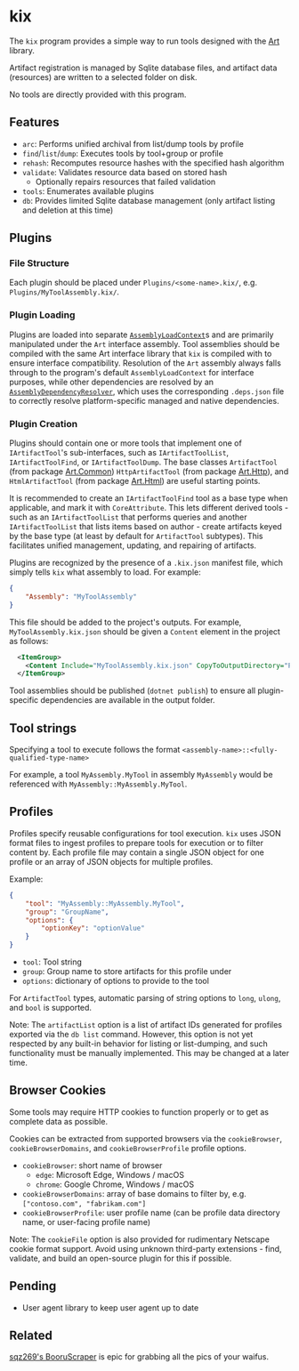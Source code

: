 # kix

The `kix` program provides a simple way to run tools designed with the [Art](https://github.com/collectioneering/Art) library.

Artifact registration is managed by Sqlite database files, and artifact data (resources) are written to a selected folder on disk.

No tools are directly provided with this program.

## Features

- `arc`: Performs unified archival from list/dump tools by profile
- `find`/`list`/`dump`: Executes tools by tool+group or profile
- `rehash`: Recomputes resource hashes with the specified hash algorithm
- `validate`: Validates resource data based on stored hash
  - Optionally repairs resources that failed validation
- `tools`: Enumerates available plugins
- `db`: Provides limited Sqlite database management (only artifact listing and deletion at this time)

## Plugins

### File Structure

Each plugin should be placed under `Plugins/<some-name>.kix/`, e.g. `Plugins/MyToolAssembly.kix/`.

### Plugin Loading

Plugins are loaded into separate [`AssemblyLoadContext`](https://learn.microsoft.com/en-us/dotnet/api/system.runtime.loader.assemblyloadcontext)s and are primarily manipulated under the `Art` interface assembly. Tool assemblies should be compiled with the same Art interface library that `kix` is compiled with to ensure interface compatibility. Resolution of the `Art` assembly always falls through to the program's default `AssemblyLoadContext` for interface purposes, while other dependencies are resolved by an [`AssemblyDependencyResolver`](https://learn.microsoft.com/en-us/dotnet/api/system.runtime.loader.assemblydependencyresolver), which uses the corresponding `.deps.json` file to correctly resolve platform-specific managed and native dependencies.

### Plugin Creation

Plugins should contain one or more tools that implement one of `IArtifactTool`'s sub-interfaces, such as `IArtifactToolList`, `IArtifactToolFind`, or `IArtifactToolDump`. The base classes `ArtifactTool` (from package [Art.Common](https://www.nuget.org/packages/Art.Common)) `HttpArtifactTool` (from package [Art.Http](https://www.nuget.org/packages/Art.Http)), and `HtmlArtifactTool` (from package [Art.Html](https://www.nuget.org/packages/Art.Html)) are useful starting points.

It is recommended to create an `IArtifactToolFind` tool as a base type when applicable, and mark it with `CoreAttribute`. This lets different derived tools - such as an `IArtifactToolList` that performs queries and another `IArtifactToolList` that lists items based on author - create artifacts keyed by the base type (at least by default for `ArtifactTool` subtypes). This facilitates unified management, updating, and repairing of artifacts.

Plugins are recognized by the presence of a `.kix.json` manifest file, which simply tells `kix` what assembly to load. For example:

```json
{
    "Assembly": "MyToolAssembly"
}
```

This file should be added to the project's outputs. For example, `MyToolAssembly.kix.json` should be given a `Content` element in the project as follows:

```xml
  <ItemGroup>
    <Content Include="MyToolAssembly.kix.json" CopyToOutputDirectory="PreserveNewest" />
  </ItemGroup>
```

Tool assemblies should be published (`dotnet publish`) to ensure all plugin-specific dependencies are available in the output folder.

## Tool strings

Specifying a tool to execute follows the format `<assembly-name>::<fully-qualified-type-name>`

For example, a tool `MyAssembly.MyTool` in assembly `MyAssembly` would be referenced with `MyAssembly::MyAssembly.MyTool`.

## Profiles

Profiles specify reusable configurations for tool execution. `kix` uses JSON format files to ingest profiles to prepare tools for execution or to filter content by. Each profile file may contain a single JSON object for one profile or an array of JSON objects for multiple profiles.

Example:

```json
{
    "tool": "MyAssembly::MyAssembly.MyTool",
    "group": "GroupName",
    "options": {
        "optionKey": "optionValue"
    }
}
```

- `tool`: Tool string
- `group`: Group name to store artifacts for this profile under
- `options`: dictionary of options to provide to the tool

For `ArtifactTool` types, automatic parsing of string options to `long`, `ulong`, and `bool` is supported.

Note: The `artifactList` option is a list of artifact IDs generated for profiles exported via the `db list` command. However, this option is not yet respected by any built-in behavior for listing or list-dumping, and such functionality must be manually implemented. This may be changed at a later time.

## Browser Cookies

Some tools may require HTTP cookies to function properly or to get as complete data as possible.

Cookies can be extracted from supported browsers via the `cookieBrowser`, `cookieBrowserDomains`, and `cookieBrowserProfile` profile options.

- `cookieBrowser`: short name of browser
  - `edge`: Microsoft Edge, Windows / macOS
  - `chrome`: Google Chrome, Windows / macOS
- `cookieBrowserDomains`: array of base domains to filter by, e.g. `["contoso.com", "fabrikam.com"]`
- `cookieBrowserProfile`: user profile name (can be profile data directory name, or user-facing profile name)

Note: The `cookieFile` option is also provided for rudimentary Netscape cookie format support. Avoid using unknown third-party extensions - find, validate, and build an open-source plugin for this if possible.

## Pending

- User agent library to keep user agent up to date

## Related

[sqz269's BooruScraper](https://github.com/sqz269/BooruScraper) is epic for grabbing all the pics of your waifus.

